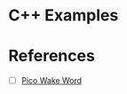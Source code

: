 # C++ Examples


# References

- [ ] [Pico Wake Word](https://www.hackster.io/hlsw/pico-wake-word-1e2372)
